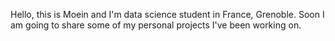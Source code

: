 Hello, this is Moein and I'm data science student in France, Grenoble. Soon I am going to share some of my personal projects I've been working on. 

<!---
MoeinT/MoeinT is a ✨ special ✨ repository because its `README.md` (this file) appears on your GitHub profile.
You can click the Preview link to take a look at your changes.
--->
